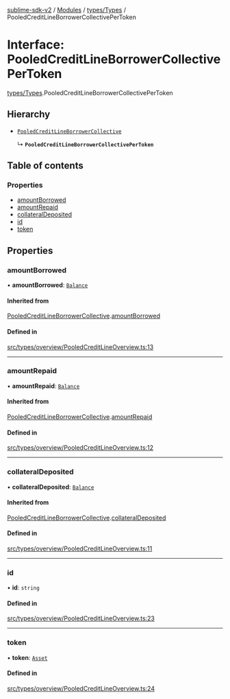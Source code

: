 [sublime-sdk-v2](../README.md) / [Modules](../modules.md) / [types/Types](../modules/types_Types.md) / PooledCreditLineBorrowerCollectivePerToken

# Interface: PooledCreditLineBorrowerCollectivePerToken

[types/Types](../modules/types_Types.md).PooledCreditLineBorrowerCollectivePerToken

## Hierarchy

- [`PooledCreditLineBorrowerCollective`](types_Types.PooledCreditLineBorrowerCollective.md)

  ↳ **`PooledCreditLineBorrowerCollectivePerToken`**

## Table of contents

### Properties

- [amountBorrowed](types_Types.PooledCreditLineBorrowerCollectivePerToken.md#amountborrowed)
- [amountRepaid](types_Types.PooledCreditLineBorrowerCollectivePerToken.md#amountrepaid)
- [collateralDeposited](types_Types.PooledCreditLineBorrowerCollectivePerToken.md#collateraldeposited)
- [id](types_Types.PooledCreditLineBorrowerCollectivePerToken.md#id)
- [token](types_Types.PooledCreditLineBorrowerCollectivePerToken.md#token)

## Properties

### amountBorrowed

• **amountBorrowed**: [`Balance`](types_Types.Balance.md)

#### Inherited from

[PooledCreditLineBorrowerCollective](types_Types.PooledCreditLineBorrowerCollective.md).[amountBorrowed](types_Types.PooledCreditLineBorrowerCollective.md#amountborrowed)

#### Defined in

[src/types/overview/PooledCreditLineOverview.ts:13](https://github.com/sublime-finance/sublime-sdk/blob/cbfce7e/src/types/overview/PooledCreditLineOverview.ts#L13)

___

### amountRepaid

• **amountRepaid**: [`Balance`](types_Types.Balance.md)

#### Inherited from

[PooledCreditLineBorrowerCollective](types_Types.PooledCreditLineBorrowerCollective.md).[amountRepaid](types_Types.PooledCreditLineBorrowerCollective.md#amountrepaid)

#### Defined in

[src/types/overview/PooledCreditLineOverview.ts:12](https://github.com/sublime-finance/sublime-sdk/blob/cbfce7e/src/types/overview/PooledCreditLineOverview.ts#L12)

___

### collateralDeposited

• **collateralDeposited**: [`Balance`](types_Types.Balance.md)

#### Inherited from

[PooledCreditLineBorrowerCollective](types_Types.PooledCreditLineBorrowerCollective.md).[collateralDeposited](types_Types.PooledCreditLineBorrowerCollective.md#collateraldeposited)

#### Defined in

[src/types/overview/PooledCreditLineOverview.ts:11](https://github.com/sublime-finance/sublime-sdk/blob/cbfce7e/src/types/overview/PooledCreditLineOverview.ts#L11)

___

### id

• **id**: `string`

#### Defined in

[src/types/overview/PooledCreditLineOverview.ts:23](https://github.com/sublime-finance/sublime-sdk/blob/cbfce7e/src/types/overview/PooledCreditLineOverview.ts#L23)

___

### token

• **token**: [`Asset`](types_Types.Asset.md)

#### Defined in

[src/types/overview/PooledCreditLineOverview.ts:24](https://github.com/sublime-finance/sublime-sdk/blob/cbfce7e/src/types/overview/PooledCreditLineOverview.ts#L24)
